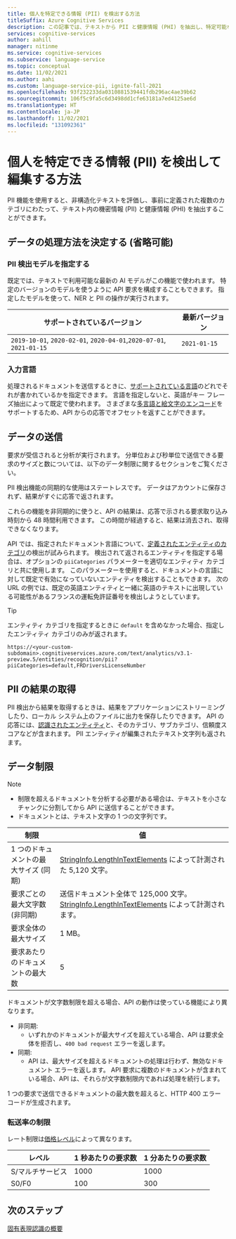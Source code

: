 ```yaml
---
title: 個人を特定できる情報 (PII) を検出する方法
titleSuffix: Azure Cognitive Services
description: この記事では、テキストから PII と健康情報 (PHI) を抽出し、特定可能な情報を検出する方法について説明します。
services: cognitive-services
author: aahill
manager: nitinme
ms.service: cognitive-services
ms.subservice: language-service
ms.topic: conceptual
ms.date: 11/02/2021
ms.author: aahi
ms.custom: language-service-pii, ignite-fall-2021
ms.openlocfilehash: 93f232233da0310881539441fdb296ac4ae39b62
ms.sourcegitcommit: 106f5c9fa5c6d3498dd1cfe63181a7ed4125ae6d
ms.translationtype: HT
ms.contentlocale: ja-JP
ms.lasthandoff: 11/02/2021
ms.locfileid: "131092361"
---
```

# <a name="how-to-detect-and-redact-personally-identifying-information-pii"></a>個人を特定できる情報 (PII) を検出して編集する方法

PII 機能を使用すると、非構造化テキストを評価し、事前に定義された複数のカテゴリにわたって、テキスト内の機密情報 (PII) と健康情報 (PHI) を抽出することができます。

## <a name="determine-how-to-process-the-data-optional"></a>データの処理方法を決定する (省略可能)

### <a name="specify-the-pii-detection-model"></a>PII 検出モデルを指定する

既定では、テキストで利用可能な最新の AI モデルがこの機能で使われます。 特定のバージョンのモデルを使うように API 要求を構成することもできます。 指定したモデルを使って、NER と PII の操作が実行されます。

| サポートされているバージョン | 最新バージョン |
|--|--|
| `2019-10-01`, `2020-02-01`, `2020-04-01`,`2020-07-01`, `2021-01-15`  | `2021-01-15`   |

### <a name="input-languages"></a>入力言語

処理されるドキュメントを送信するときに、[サポートされている言語](language-support.md)のどれでそれが書かれているかを指定できます。 言語を指定しないと、英語がキー フレーズ抽出によって既定で使われます。 さまざまな[多言語と絵文字のエンコード](../concepts/multilingual-emoji-support.md)をサポートするため、API からの応答でオフセットを返すことができます。 

## <a name="submitting-data"></a>データの送信

要求が受信されると分析が実行されます。 分単位および秒単位で送信できる要求のサイズと数については、以下のデータ制限に関するセクションをご覧ください。

PII 検出機能の同期的な使用はステートレスです。 データはアカウントに保存されず、結果がすぐに応答で返されます。

これらの機能を非同期的に使うと、API の結果は、応答で示される要求取り込み時刻から 48 時間利用できます。 この時間が経過すると、結果は消去され、取得できなくなります。

API では、指定されたドキュメント言語について、[定義されたエンティティのカテゴリ](concepts/entity-categories.md)の検出が試みられます。 検出されて返されるエンティティを指定する場合は、オプションの `piiCategories` パラメーターを適切なエンティティ カテゴリと共に使用します。 このパラメーターを使用すると、ドキュメントの言語に対して既定で有効になっていないエンティティを検出することもできます。 次の URL の例では、既定の英語エンティティと一緒に英語のテキストに出現している可能性があるフランスの運転免許証番号を検出しようとしています。

> [!TIP]
> エンティティ カテゴリを指定するときに `default` を含めなかった場合、指定したエンティティ カテゴリのみが返されます。

`https://<your-custom-subdomain>.cognitiveservices.azure.com/text/analytics/v3.1-preview.5/entities/recognition/pii?piiCategories=default,FRDriversLicenseNumber`

## <a name="getting-pii-results"></a>PII の結果の取得

PII 検出から結果を取得するときは、結果をアプリケーションにストリーミングしたり、ローカル システム上のファイルに出力を保存したりできます。 API の応答には、[認識されたエンティティ](concepts/entity-categories.md)と、そのカテゴリ、サブカテゴリ、信頼度スコアなどが含まれます。 PII エンティティが編集されたテキスト文字列も返されます。

## <a name="data-limits"></a>データ制限

> [!NOTE]
> * 制限を超えるドキュメントを分析する必要がある場合は、テキストを小さなチャンクに分割してから API に送信することができます。 
> * ドキュメントとは、テキスト文字の 1 つの文字列です。  

| 制限 | 値 |
|------------------------|---------------|
| 1 つのドキュメントの最大サイズ (同期) | [StringInfo.LengthInTextElements](/dotnet/api/system.globalization.stringinfo.lengthintextelements) によって計測された 5,120 文字。  |
| 要求ごとの最大文字数 (非同期)  | 送信ドキュメント全体で 125,000 文字。[StringInfo.LengthInTextElements](/dotnet/api/system.globalization.stringinfo.lengthintextelements) によって計測されます。  |
| 要求全体の最大サイズ | 1 MB。 |
| 要求あたりのドキュメントの最大数 | 5 |

ドキュメントが文字数制限を超える場合、API の動作は使っている機能により異なります。

* 非同期:
  * いずれかのドキュメントが最大サイズを超えている場合、API は要求全体を拒否し、`400 bad request` エラーを返します。
* 同期:  
  * API は、最大サイズを超えるドキュメントの処理は行わず、無効なドキュメント エラーを返します。 API 要求に複数のドキュメントが含まれている場合、API は、それらが文字数制限内であれば処理を続行します。

1 つの要求で送信できるドキュメントの最大数を超えると、HTTP 400 エラー コードが生成されます。

### <a name="rate-limits"></a>転送率の制限

レート制限は[価格レベル](https://aka.ms/unifiedLanguagePricing)によって異なります。

| レベル          | 1 秒あたりの要求数 | 1 分あたりの要求数 |
|---------------|---------------------|---------------------|
| S/マルチサービス | 1000                | 1000                |
| S0/F0         | 100                 | 300                 |

## <a name="next-steps"></a>次のステップ

[固有表現認識の概要](overview.md)
